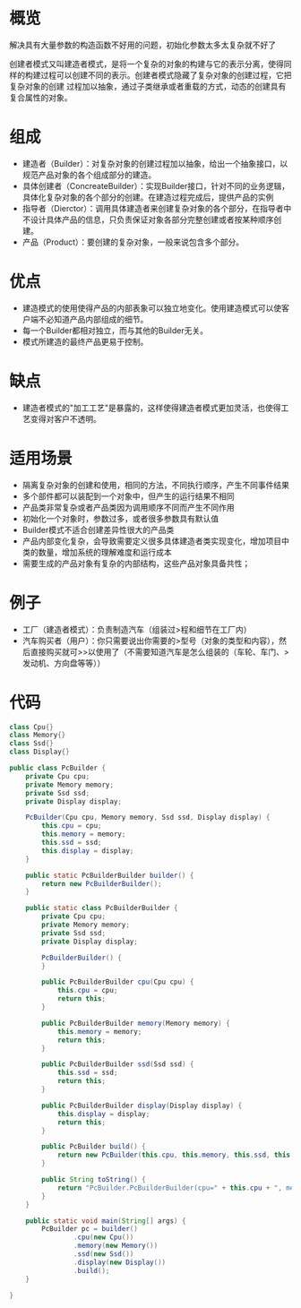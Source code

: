 
# 概览
解决具有大量参数的构造函数不好用的问题，初始化参数太多太复杂就不好了

创建者模式又叫建造者模式，是将一个复杂的对象的构建与它的表示分离，使得同样的构建过程可以创建不同的表示。创建者模式隐藏了复杂对象的创建过程，它把复杂对象的创建
过程加以抽象，通过子类继承或者重载的方式，动态的创建具有复合属性的对象。

# 组成
+ 建造者（Builder）：对复杂对象的创建过程加以抽象，给出一个抽象接口，以规范产品对象的各个组成部分的建造。
+ 具体创建者（ConcreateBuilder）：实现Builder接口，针对不同的业务逻辑，具体化复杂对象的各个部分的创建。在建造过程完成后，提供产品的实例
+ 指导者（Dierctor）：调用具体建造者来创建复杂对象的各个部分，在指导者中不设计具体产品的信息，只负责保证对象各部分完整创建或者按某种顺序创建。
+ 产品（Product）：要创建的复杂对象，一般来说包含多个部分。

# 优点
+ 建造模式的使用使得产品的内部表象可以独立地变化。使用建造模式可以使客户端不必知道产品内部组成的细节。
+ 每一个Builder都相对独立，而与其他的Builder无关。
+ 模式所建造的最终产品更易于控制。

# 缺点
+ 建造者模式的"加工工艺"是暴露的，这样使得建造者模式更加灵活，也使得工艺变得对客户不透明。

# 适用场景
+ 隔离复杂对象的创建和使用，相同的方法，不同执行顺序，产生不同事件结果
+ 多个部件都可以装配到一个对象中，但产生的运行结果不相同
+ 产品类非常复杂或者产品类因为调用顺序不同而产生不同作用
+ 初始化一个对象时，参数过多，或者很多参数具有默认值
+ Builder模式不适合创建差异性很大的产品类
+ 产品内部变化复杂，会导致需要定义很多具体建造者类实现变化，增加项目中类的数量，增加系统的理解难度和运行成本
+ 需要生成的产品对象有复杂的内部结构，这些产品对象具备共性；

# 例子
+ 工厂（建造者模式）：负责制造汽车（组装过>程和细节在工厂内）
+ 汽车购买者（用户）：你只需要说出你需要的>型号（对象的类型和内容），然后直接购买就可>>以使用了（不需要知道汽车是怎么组装的（车轮、车门、>发动机、方向盘等等））

# 代码
```java
class Cpu{}
class Memory{}
class Ssd{}
class Display{}

public class PcBuilder {
    private Cpu cpu;
    private Memory memory;
    private Ssd ssd;
    private Display display;

    PcBuilder(Cpu cpu, Memory memory, Ssd ssd, Display display) {
        this.cpu = cpu;
        this.memory = memory;
        this.ssd = ssd;
        this.display = display;
    }

    public static PcBuilderBuilder builder() {
        return new PcBuilderBuilder();
    }

    public static class PcBuilderBuilder {
        private Cpu cpu;
        private Memory memory;
        private Ssd ssd;
        private Display display;

        PcBuilderBuilder() {
        }

        public PcBuilderBuilder cpu(Cpu cpu) {
            this.cpu = cpu;
            return this;
        }

        public PcBuilderBuilder memory(Memory memory) {
            this.memory = memory;
            return this;
        }

        public PcBuilderBuilder ssd(Ssd ssd) {
            this.ssd = ssd;
            return this;
        }

        public PcBuilderBuilder display(Display display) {
            this.display = display;
            return this;
        }

        public PcBuilder build() {
            return new PcBuilder(this.cpu, this.memory, this.ssd, this.display);
        }

        public String toString() {
            return "PcBuilder.PcBuilderBuilder(cpu=" + this.cpu + ", memory=" + this.memory + ", ssd=" + this.ssd + ", display=" + this.display + ")";
        }
    }

    public static void main(String[] args) {
        PcBuilder pc = builder()
                .cpu(new Cpu())
                .memory(new Memory())
                .ssd(new Ssd())
                .display(new Display())
                .build();
    }

}
```